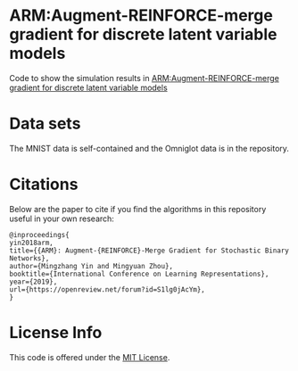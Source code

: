 # ARM:Augment-REINFORCE-merge gradient for discrete latent variable models 

Code to show the simulation results in [ARM:Augment-REINFORCE-merge gradient for discrete latent variable models](https://arxiv.org/abs/1807.11143)

# Data sets
The MNIST data is  self-contained and the Omniglot data is in the repository. <br />

# Citations

Below are the paper to cite if you find the algorithms in this repository useful in your own research:
```
@inproceedings{
yin2018arm,
title={{ARM}: Augment-{REINFORCE}-Merge Gradient for Stochastic Binary Networks},
author={Mingzhang Yin and Mingyuan Zhou},
booktitle={International Conference on Learning Representations},
year={2019},
url={https://openreview.net/forum?id=S1lg0jAcYm},
}
```

# License Info

This code is offered under the [MIT License](https://opensource.org/licenses/MIT).
